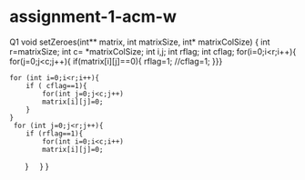 # assignment-1-acm-w
Q1
void setZeroes(int** matrix, int matrixSize, int* matrixColSize) {
    int r=matrixSize;
    int c= *matrixColSize;
    int i,j;
     int rflag;
      int cflag;
    for(i=0;i<r;i++){
        for(j=0;j<c;j++){
            if(matrix[i][j]==0){
                rflag=1;
                //cflag=1;
                }}}

    for (int i=0;i<r;i++){
        if ( cflag==1){
            for(int j=0;j<c;j++)
            matrix[i][j]=0;
        }
    }
     for (int j=0;j<r;j++){
        if (rflag==1){
            for(int i=0;i<c;i++)
            matrix[i][j]=0;
        }
    }
}
